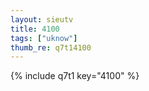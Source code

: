 ```yaml
--- 
layout: sieutv
title: 4100
tags: ["uknow"]
thumb_re: q7t14100
---
```

{% include q7t1 key="4100" %} 
